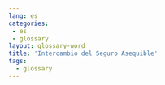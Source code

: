 ```yaml
---
lang: es
categories:
 - es
 - glossary
layout: glossary-word
title: 'Intercambio del Seguro Asequible'
tags:
  - glossary
---
```

 
